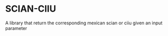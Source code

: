 # SCIAN-CIIU
A library that return the corresponding mexican scian or ciiu given an input parameter
